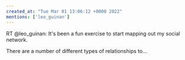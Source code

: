 ```yaml
---
created_at: "Tue Mar 01 13:06:12 +0000 2022"
mentions: ['leo_guinan']
---
```


RT @leo_guinan: It's been a fun exercise to start mapping out my social network.

There are a number of different types of relationships to…